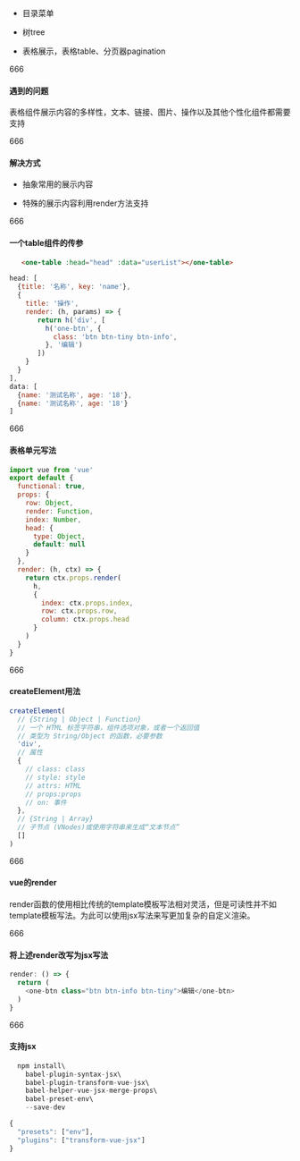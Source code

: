 
+ 目录菜单

+ 树tree

+ 表格展示，表格table、分页器pagination

666

#### 遇到的问题

表格组件展示内容的多样性，文本、链接、图片、操作以及其他个性化组件都需要支持

666 

#### 解决方式

- 抽象常用的展示内容

- 特殊的展示内容利用render方法支持

666

#### 一个table组件的传参
```html
   <one-table :head="head" :data="userList"></one-table>
```
```js
head: [
  {title: '名称', key: 'name'},
  {
    title: '操作',
    render: (h, params) => {
       return h('div', [
         h('one-btn', {
           class: 'btn btn-tiny btn-info',
         }, '编辑')
       ])
    }
  }
],
data: [
  {name: '测试名称', age: '18'},
  {name: '测试名称', age: '18'}
]
```
666

#### 表格单元写法

```js
import vue from 'vue'
export default {
  functional: true,
  props: {
    row: Object,
    render: Function,
    index: Number,
    head: {
      type: Object,
      default: null
    }
  },
  render: (h, ctx) => {
    return ctx.props.render(
      h,
      { 
        index: ctx.props.index,
        row: ctx.props.row,
        column: ctx.props.head 
      }
    )
  }
}
```

666

#### createElement用法

```js
createElement(
  // {String | Object | Function}
  // 一个 HTML 标签字符串，组件选项对象，或者一个返回值
  // 类型为 String/Object 的函数，必要参数
  'div',
  // 属性
  {
    // class: class 
    // style: style
    // attrs: HTML 
    // props:props
    // on: 事件
  },
  // {String | Array}
  // 子节点 (VNodes)或使用字符串来生成“文本节点”
  []
)
```

666

#### vue的render

render函数的使用相比传统的template模板写法相对灵活，但是可读性并不如template模板写法。为此可以使用jsx写法来写更加复杂的自定义渲染。

666 

#### 将上述render改写为jsx写法

```js
render: () => {
  return (
    <one-btn class="btn btn-info btn-tiny">编辑</one-btn>
  )
}
```

666

#### 支持jsx

```js
  npm install\
    babel-plugin-syntax-jsx\
    babel-plugin-transform-vue-jsx\
    babel-helper-vue-jsx-merge-props\
    babel-preset-env\
    --save-dev
```
```js
{
  "presets": ["env"],
  "plugins": ["transform-vue-jsx"]
}
```

